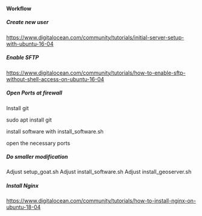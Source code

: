 #### Workflow

##### Create new user
https://www.digitalocean.com/community/tutorials/initial-server-setup-with-ubuntu-16-04

##### Enable SFTP

https://www.digitalocean.com/community/tutorials/how-to-enable-sftp-without-shell-access-on-ubuntu-16-04

##### Open Ports at firewall

Install git

sudo apt install git



install software with install_software.sh

open the necessary ports


##### Do smaller modification 

Adjust setup_goat.sh
Adjust install_software.sh
Adjust install_geoserver.sh

##### Install Nginx

https://www.digitalocean.com/community/tutorials/how-to-install-nginx-on-ubuntu-18-04
